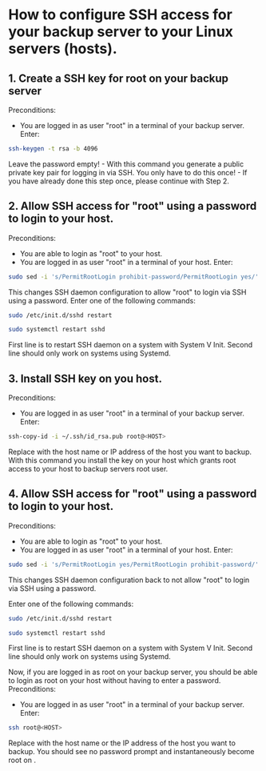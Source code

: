 # How to configure SSH access for your backup server to your Linux servers (hosts).

## 1. Create a SSH key for root on your backup server

Preconditions:
* You are logged in as user "root" in a terminal of your backup server.
Enter:
```bash
ssh-keygen -t rsa -b 4096
```
Leave the password empty! - With this command you generate a public private key pair for logging in via SSH. You only
have to do this once! - If you have already done this step once, please continue with Step 2.


## 2. Allow SSH access for "root" using a password to login to your host.

Preconditions:
* You are able to login as "root" to your host.
* You are logged in as user "root" in a terminal of your host.
Enter:
```bash
sudo sed -i 's/PermitRootLogin prohibit-password/PermitRootLogin yes/' /etc/ssh/sshd_config
```
This changes SSH daemon configuration to allow "root" to login via SSH using a password.
Enter one of the following commands:
```bash
sudo /etc/init.d/sshd restart
```
```bash
sudo systemctl restart sshd
```
First line is to restart SSH daemon on a system with System V Init.
Second line should only work on systems using Systemd.


## 3. Install SSH key on you host.

Preconditions:
* You are logged in as user "root" in a terminal of your backup server.
Enter:
```bash
ssh-copy-id -i ~/.ssh/id_rsa.pub root@<HOST>
```
Replace <HOST> with the host name or IP address of the host you want to backup. 
With this command you install the key on your host which grants root access to your host
to backup servers root user.

## 4. Allow SSH access for "root" using a password to login to your host.

Preconditions:
* You are able to login as "root" to your host.
* You are logged in as user "root" in a terminal of your host.
Enter:
```bash
sudo sed -i 's/PermitRootLogin yes/PermitRootLogin prohibit-password/' /etc/ssh/sshd_config
```
This changes SSH daemon configuration back to not allow "root" to login via SSH using a password.

Enter one of the following commands:
```bash
sudo /etc/init.d/sshd restart
```
```bash
sudo systemctl restart sshd
```
First line is to restart SSH daemon on a system with System V Init.
Second line should only work on systems using Systemd.


Now, if you are logged in as root on your backup server, you should be able to login as root
on your host without having to enter a password.
Preconditions:
- You are logged in as user "root" in a terminal of your backup server.
Enter:
```bash
ssh root@<HOST>
```
Replace <HOST> with the host name or the IP address of the host you want to backup.
You should see no password prompt and instantaneously become root on <HOST>.
